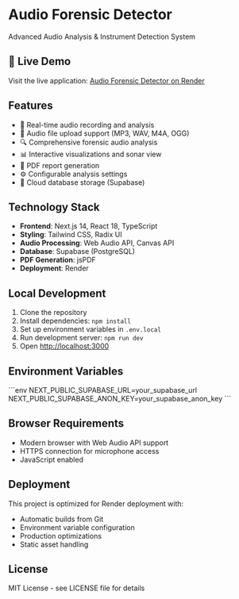 # Audio Forensic Detector

Advanced Audio Analysis & Instrument Detection System

## 🚀 Live Demo

Visit the live application: [Audio Forensic Detector on Render](https://your-app-name.onrender.com)

## Features

- 🎵 Real-time audio recording and analysis
- 📁 Audio file upload support (MP3, WAV, M4A, OGG)
- 🔍 Comprehensive forensic audio analysis
- 📊 Interactive visualizations and sonar view
- 📄 PDF report generation
- ⚙️ Configurable analysis settings
- 💾 Cloud database storage (Supabase)

## Technology Stack

- **Frontend**: Next.js 14, React 18, TypeScript
- **Styling**: Tailwind CSS, Radix UI
- **Audio Processing**: Web Audio API, Canvas API
- **Database**: Supabase (PostgreSQL)
- **PDF Generation**: jsPDF
- **Deployment**: Render

## Local Development

1. Clone the repository
2. Install dependencies: `npm install`
3. Set up environment variables in `.env.local`
4. Run development server: `npm run dev`
5. Open [http://localhost:3000](http://localhost:3000)

## Environment Variables

\`\`\`env
NEXT_PUBLIC_SUPABASE_URL=your_supabase_url
NEXT_PUBLIC_SUPABASE_ANON_KEY=your_supabase_anon_key
\`\`\`

## Browser Requirements

- Modern browser with Web Audio API support
- HTTPS connection for microphone access
- JavaScript enabled

## Deployment

This project is optimized for Render deployment with:
- Automatic builds from Git
- Environment variable configuration
- Production optimizations
- Static asset handling

## License

MIT License - see LICENSE file for details
